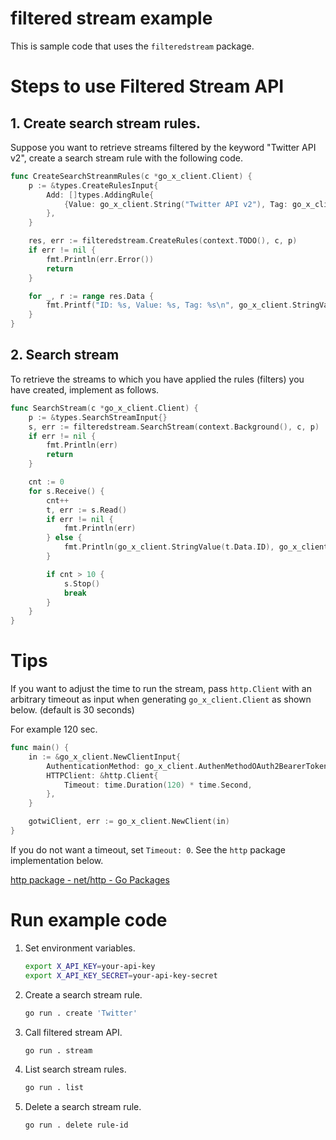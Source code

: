 filtered stream example
===

This is sample code that uses the `filteredstream` package.

# Steps to use Filtered Stream API

## 1. Create search stream rules.

Suppose you want to retrieve streams filtered by the keyword "Twitter API v2", create a search stream rule with the following code.

```go
func CreateSearchStreanmRules(c *go_x_client.Client) {
	p := &types.CreateRulesInput{
		Add: []types.AddingRule{
			{Value: go_x_client.String("Twitter API v2"), Tag: go_x_client.String("example rule")},
		},
	}

	res, err := filteredstream.CreateRules(context.TODO(), c, p)
	if err != nil {
		fmt.Println(err.Error())
		return
	}

	for _, r := range res.Data {
		fmt.Printf("ID: %s, Value: %s, Tag: %s\n", go_x_client.StringValue(r.ID), go_x_client.StringValue(r.Value), go_x_client.StringValue(r.Tag))
	}
}
```

## 2. Search stream

To retrieve the streams to which you have applied the rules (filters) you have created, implement as follows.

```go
func SearchStream(c *go_x_client.Client) {
	p := &types.SearchStreamInput{}
	s, err := filteredstream.SearchStream(context.Background(), c, p)
	if err != nil {
		fmt.Println(err)
		return
	}

	cnt := 0
	for s.Receive() {
		cnt++
		t, err := s.Read()
		if err != nil {
			fmt.Println(err)
		} else {
			fmt.Println(go_x_client.StringValue(t.Data.ID), go_x_client.StringValue(t.Data.Text))
		}

		if cnt > 10 {
			s.Stop()
			break
		}
	}
}
```

# Tips

If you want to adjust the time to run the stream, pass `http.Client` with an arbitrary timeout as input when generating `go_x_client.Client` as shown below. (default is 30 seconds)

For example 120 sec.

```go
func main() {
	in := &go_x_client.NewClientInput{
		AuthenticationMethod: go_x_client.AuthenMethodOAuth2BearerToken,
		HTTPClient: &http.Client{
			Timeout: time.Duration(120) * time.Second,
		},
	}

	gotwiClient, err := go_x_client.NewClient(in)
}
```

If you do not want a timeout, set `Timeout: 0`. See the `http` package implementation below.

[http package - net/http - Go Packages](https://pkg.go.dev/net/http#Client.Timeout)

# Run example code

1. Set environment variables.

    ```bash
    export X_API_KEY=your-api-key
    export X_API_KEY_SECRET=your-api-key-secret
    ```
    
2. Create a search stream rule.

    ```bash
    go run . create 'Twitter'
    ```
    
3. Call filtered stream API.

    ```bash
    go run . stream
    ```
    
4. List search stream rules.

    ```bash
    go run . list
    ```
    
5. Delete a search stream rule.

    ```bash
    go run . delete rule-id
    ```